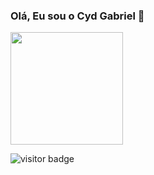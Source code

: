 ### Olá, Eu sou o Cyd Gabriel 👋




<img height="180em" src="https://github-readme-stats.vercel.app/api?username=cydgabriel&show_icons=true&hide_border=true&&count_private=true&include_all_commits=true" />

![visitor badge](https://visitor-badge.glitch.me/badge?page_id=cydgabriel.visitor-badge)
